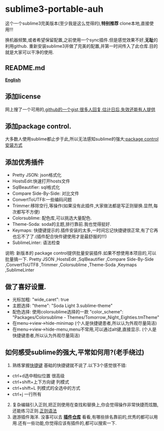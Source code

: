 # sublime3-portable-auh
这个一个sublime3完美版本(至少我是这么觉得的),**特别推荐** clone本地,直接使用!!!

换机器频繁,或者希望保留配置,之前使用一个sync插件.但是感觉效果不好,**无耻**的利用github.
重新安装sublime3并做了完美的配置,并第一时间传入了此仓库.目的就是大家可以干净的使用.

## README.md 
 **[English](README.en.md)**

## 添加license 
网上搜了一个可用的,[github的一个gist,很多人回复,估计日后,失效还能有人提供](https://gist.github.com/cantgis/fb17ab10287c512379fbefad7fa5be1c)

## 添加package control.
大多数人使用sublime都止步于此,所以无法感知sublime的强大;[package control安装方式](https://packagecontrol.io/installation)

## 添加优秀插件
- Pretty JSON: json格式化
- HostsEdit:快速打开hosts文件
- SqlBeautifier: sql格式化
- Compare Side-By-Side: 对比文件
- ConvertToUTF8:一些编码问题
- Trimmer:移除空行,等操作(如果没有此插件,大家做法都是写正则替换.显然,每次都写不方便)
- Colorsublime: 配色库,可以挑选大量配色.
- Theme-Soda: soda的主题,排行靠前.我也觉得挺好.
- Keymaps: 快捷键提示的.插件安装的太多,一时间忘记快捷键很正常,有了它再也忘不了了.(插件配合快件键使用才是最舒服的!!!)
- SublimeLinter: 语法检查

说明: 新版本的 package control提供批量安装插件.如果不想使用本项目的,可以批量搞一下.
Pretty JSON ,HostsEdit ,SqlBeautifier ,Compare Side-By-Side ,ConvertToUTF8 ,Trimmer ,Colorsublime ,Theme-Soda ,Keymaps ,SublimeLinter

## 做了喜好设置.
- 光标加粗: "wide_caret": true
- 主题选择: "theme": "Soda Light 3.sublime-theme"
- 配色选择: 使用colorsublime选择的一款 "color_scheme": "Packages/Colorsublime - Themes/Tomorrow_Night_Eighties.tmTheme"
- 在menu->view->hide-minimap (个人是快捷键患者,所以认为外观尽量简洁)
- 在menu->view->hide-menu,menu不常用,可以通过alt键,直接显示. (个人是快捷键患者,所以认为外观尽量简洁)

## 如何感受sublime的强大,平常如何用?(老手绕过)
1. 熟练掌握[快捷键](https://www.shortcutfoo.com/app/dojos/sublime-text-3-win/cheatsheet)
基础的快捷键就不说了.以下3个感觉很不错:
-    ctrl+d选中相似位置  很高级
-    ctrl+shift+上下方向键  列模式
-    ctrl+shift+L 列模式的全选中的方式
-    ctrl+j 一行所有
2. 复杂编辑引入正则,把正则使用在查找和替换上,你会觉得操作非常快捷而炫酷,还能练习正则.[正则语法](https://github.com/ziishaned/learn-regex/blob/master/translations/README-cn.md)
3. 遨游插件海洋. 没事可以去 **[插件仓库](https://packagecontrol.io/)** 看看,有哪些排名靠前的,优秀的都可以用用.还有一些功能,你觉得应该有插件的,都可以搜索一下.
